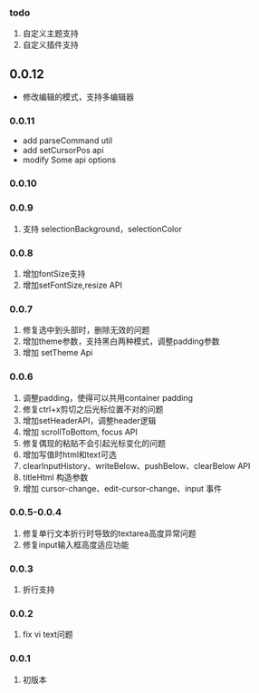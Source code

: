 <!--
 * @Author: chenzhongsheng
 * @Date: 2025-01-14 23:54:49
 * @Description: Coding something
-->
### todo

1. 自定义主题支持
2. 自定义插件支持

## 0.0.12

- 修改编辑的模式，支持多编辑器


### 0.0.11

- add parseCommand util
- add setCursorPos api
- modify Some api options

### 0.0.10

### 0.0.9

1. 支持 selectionBackground，selectionColor


### 0.0.8

1. 增加fontSize支持
2. 增加setFontSize,resize API

### 0.0.7

1. 修复选中到头部时，删除无效的问题
2. 增加theme参数，支持黑白两种模式，调整padding参数
3. 增加 setTheme Api

### 0.0.6

1. 调整padding，使得可以共用container padding
2. 修复ctrl+x剪切之后光标位置不对的问题
3. 增加setHeaderAPI，调整header逻辑
4. 增加 scrollToBottom, focus API
5. 修复偶现的粘贴不会引起光标变化的问题
6. 增加写值时html和text可选
7. clearInputHistory、writeBelow、pushBelow、clearBelow API
8. titleHtml 构造参数
9. 增加 cursor-change、edit-cursor-change、input 事件

### 0.0.5-0.0.4

1. 修复单行文本折行时导致的textarea高度异常问题
2. 修复input输入框高度适应功能

### 0.0.3

1. 折行支持

### 0.0.2

1. fix vi text问题
   
### 0.0.1

1. 初版本